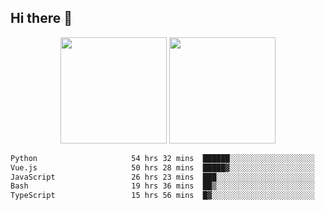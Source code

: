 ## Hi there 👋
<div align="center">
<span>  </span>
<img height="170px" src="https://github-readme-stats.vercel.app/api?username=bigQY&show_icons=true&count_private==true&v=3" /><span>        </span><img height="170px" src="https://github-readme-stats.vercel.app/api/top-langs/?username=bigQY&layout=compact&langs_count=8&v=3" />
<span>  </span>
</div>
<div align="center">

<!--START_SECTION:waka-->

```txt
Python                     54 hrs 32 mins  ██████░░░░░░░░░░░░░░░░░░░   24.23 %
Vue.js                     50 hrs 28 mins  █████▓░░░░░░░░░░░░░░░░░░░   22.42 %
JavaScript                 26 hrs 23 mins  ███░░░░░░░░░░░░░░░░░░░░░░   11.72 %
Bash                       19 hrs 36 mins  ██▒░░░░░░░░░░░░░░░░░░░░░░   08.71 %
TypeScript                 15 hrs 56 mins  █▓░░░░░░░░░░░░░░░░░░░░░░░   07.08 %
```

<!--END_SECTION:waka-->
</div>
